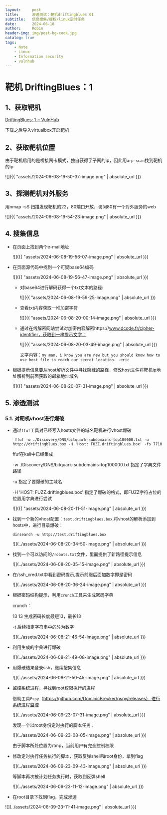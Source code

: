 ```yaml
---
layout:     post
title:      渗透测试：靶机driftingblues 01
subtitle:   信息搜集/提权/linux定时任务
date:       2024-06-10
author:     Robin
header-img: img/post-bg-cook.jpg
catalog: true
tags:
    - Note
    - Linux
    - Information security
    - vulnhub
---
```


# 靶机 DriftingBlues：1

## 1、获取靶机

[DriftingBlues: 1 ~ VulnHub](https://www.vulnhub.com/entry/driftingblues-1,625/)

下载之后导入virtualbox开启靶机

## 2、获取靶机位置

由于靶机启用的是桥接网卡模式，独自获得了子网的ip，因此用`arp-scan`找到靶机的ip

![]({{ "assets/2024-06-08-19-50-37-image.png" | absolute_url }})

## 3、探测靶机对外服务

用nmap -sS 扫描发现靶机的22，80端口开放，访问80有一个对外服务的web

![]({{ "assets/2024-06-08-19-54-23-image.png" | absolute_url }})

## 4. 搜集信息

- 在页面上找到两个e-mail地址
  
  ![]({{ "assets/2024-06-08-19-56-07-image.png" | absolute_url }})

- 在页面源代码中找到一个可疑base64编码
  
  ![]({{ "assets/2024-06-08-19-56-47-image.png" | absolute_url }})
  
  - 对base64进行解码获得一个txt文本的路径:
    
    ![]({{ "assets/2024-06-08-19-59-25-image.png" | absolute_url }})
  
  - 查看txt内容获取一堆加密字符
    
    ![]({{ "assets/2024-06-08-20-00-14-image.png" | absolute_url }})
  
  - 通过在线解密网站尝试对加密内容解密https://www.dcode.fr/cipher-identifier，获取到一串提示文字：
    
    ![]({{ "assets/2024-06-08-20-03-49-image.png" | absolute_url }})
    
    文字内容：`my man, i know you are new but you should know how to use host file to reach our secret location. -eric`

- 根据提示信息要从host解析文件中寻找隐藏的路径，修改host文件将靶机ip地址解析到前面获取的邮箱地址域名
  
  ![]({{ "assets/2024-06-08-20-07-31-image.png" | absolute_url }})

## 5. 渗透测试

### 5.1. 对靶机vhost进行爆破

- 通过`ffuf`工具对已经写入hosts文件的域名靶机进行vhost爆破
  
  ```
   ffuf -w ./Discovery/DNS/bitquark-subdomains-top100000.txt -u http://driftingblues.box -H 'Host: FUZZ.driftingblues.box' -fs 7710
  ```
  
  ffuf在kali中已经集成
  
  -w ./Discovery/DNS/bitquark-subdomains-top100000.txt 指定了字典文件路径
  
  -u 指定了要爆破的主域名
  
  -H 'HOST: FUZZ.driftingblues.box' 指定了爆破的格式，即FUZZ字符占位的位置用字典进行尝试
  
  ![]({{ "assets/2024-06-08-20-11-51-image.png" | absolute_url }})

- 找到一个新的vhost配置：`test.driftingblues.box`,将vhost的解析添加到hosts中，进行目录爆破：
  
  `dirsearch -u http://test.driftingblues.box`
  
  ![](../assets/2024-06-08-20-34-50-image.png" | absolute_url }})

- 找到一个可以访问的`/robots.txt`文件，里面提供了新路径提示信息
  
  ![](../assets/2024-06-08-20-35-15-image.png" | absolute_url }})

- 在/ssh_cred.txt中看到密码提示,提示前缀后面加数字即是密码
  
  ![](../assets/2024-06-08-20-36-24-image.png" | absolute_url }})

- 根据密码结构提示，利用`crunch`工具来生成密码字典
  
  crunch：
  
  13 13 生成密码长度最短13，最长13
  
  -t 后续指定字符串中的%为数字
  
  ![](../assets/2024-06-08-21-46-54-image.png" | absolute_url }})

- 利用生成的字典进行爆破
  
  ![](../assets/2024-06-08-21-49-08-image.png" | absolute_url }})

- 用爆破结果登录ssh，继续搜集信息
  
  ![](../assets/2024-06-08-21-50-45-image.png" | absolute_url }})

- 监控系统进程，寻找到root权限执行的进程
  
  借助工具`Pspy`（https://github.com/DominicBreuker/pspy/releases）,进行系统进程监控
  
  ![](../assets/2024-06-09-23-07-31-image.png" | absolute_url }})
  
  发现一个以root身份定时执行的脚本任务：
  
  ![](../assets/2024-06-09-23-08-05-image.png" | absolute_url }})
  
  由于脚本所处位置为/tmp，当前用户有完全控制权限

- 修改定时执行任务执行的脚本，获取反弹shell和root身份，拿到flag
  
  ![](../assets/2024-06-09-23-09-43-image.png" | absolute_url }})
  
  等脚本再次被计划任务执行时，获取到反弹shell
  
  ![](../assets/2024-06-09-23-11-12-image.png" | absolute_url }})

- 在root目录下找到flag，完成渗透

![](../assets/2024-06-09-23-11-41-image.png" | absolute_url }})